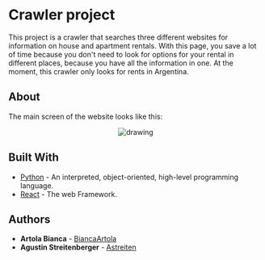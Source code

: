 # Crawler project

This project is a crawler that searches three different websites for information on house and apartment rentals. With this page, you save a lot of time because you don't need to look for options for your rental in different places, because you have all the information in one.
At the moment, this crawler only looks for rents in Argentina.

## About
The main screen of the website looks like this:
<p align="center">
<img src="https://i.ibb.co/Zx2wZHS/Sin-t-tulo.png" alt="drawing" />
</p>


## Built With

* [Python](https://www.python.org/doc/) - An interpreted, object-oriented, high-level programming language.
* [React](https://es.reactjs.org/docs/getting-started.html) - The web Framework.

## Authors

* **Artola Bianca** - [BiancaArtola](https://github.com/BiancaArtola)
* **Agustin Streitenberger** - [Astreiten](https://github.com/astreiten)
